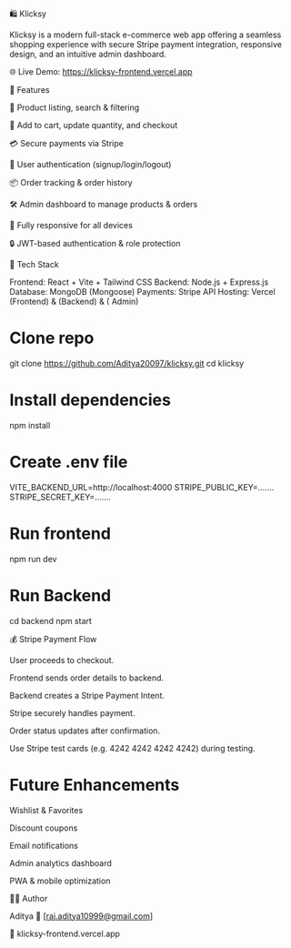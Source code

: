 🛍️ Klicksy

Klicksy is a modern full-stack e-commerce web app offering a seamless shopping experience with secure Stripe payment integration, responsive design, and an intuitive admin dashboard.

🌐 Live Demo: https://klicksy-frontend.vercel.app

🚀 Features

🧾 Product listing, search & filtering

🛒 Add to cart, update quantity, and checkout

💳 Secure payments via Stripe

👤 User authentication (signup/login/logout)

📦 Order tracking & order history

🛠️ Admin dashboard to manage products & orders

📱 Fully responsive for all devices

🔒 JWT-based authentication & role protection

🧩 Tech Stack

Frontend: React + Vite + Tailwind CSS
Backend: Node.js + Express.js
Database: MongoDB (Mongoose)
Payments: Stripe API
Hosting: Vercel (Frontend) & (Backend) & ( Admin)

# Clone repo
git clone https://github.com/Aditya20097/klicksy.git
cd klicksy

# Install dependencies
npm install

# Create .env file
VITE_BACKEND_URL=http://localhost:4000
STRIPE_PUBLIC_KEY=.......
STRIPE_SECRET_KEY=.......

# Run frontend
npm run dev
# Run Backend
cd backend
npm start

💰 Stripe Payment Flow

User proceeds to checkout.

Frontend sends order details to backend.

Backend creates a Stripe Payment Intent.

Stripe securely handles payment.

Order status updates after confirmation.

Use Stripe test cards (e.g. 4242 4242 4242 4242) during testing.


# Future Enhancements

Wishlist & Favorites

Discount coupons

Email notifications

Admin analytics dashboard

PWA & mobile optimization

👨‍💻 Author

Aditya
📧 [raj.aditya10999@gmail.com]

🔗 klicksy-frontend.vercel.app
